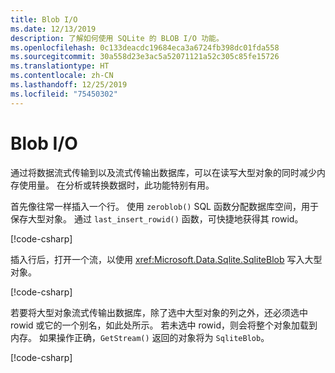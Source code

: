 ```yaml
---
title: Blob I/O
ms.date: 12/13/2019
description: 了解如何使用 SQLite 的 BLOB I/O 功能。
ms.openlocfilehash: 0c133deacdc19684eca3a6724fb398dc01fda558
ms.sourcegitcommit: 30a558d23e3ac5a52071121a52c305c85fe15726
ms.translationtype: HT
ms.contentlocale: zh-CN
ms.lasthandoff: 12/25/2019
ms.locfileid: "75450302"
---
```

# <a name="blob-io"></a>Blob I/O

通过将数据流式传输到以及流式传输出数据库，可以在读写大型对象的同时减少内存使用量。 在分析或转换数据时，此功能特别有用。

首先像往常一样插入一个行。 使用 `zeroblob()` SQL 函数分配数据库空间，用于保存大型对象。 通过 `last_insert_rowid()` 函数，可快捷地获得其 rowid。

[!code-csharp[](../../../../samples/snippets/standard/data/sqlite/StreamingSample/Program.cs?name=snippet_Insert)]

插入行后，打开一个流，以使用 <xref:Microsoft.Data.Sqlite.SqliteBlob> 写入大型对象。

[!code-csharp[](../../../../samples/snippets/standard/data/sqlite/StreamingSample/Program.cs?name=snippet_Write)]

若要将大型对象流式传输出数据库，除了选中大型对象的列之外，还必须选中 rowid 或它的一个别名，如此处所示。 若未选中 rowid，则会将整个对象加载到内存。 如果操作正确，`GetStream()` 返回的对象将为 `SqliteBlob`。

[!code-csharp[](../../../../samples/snippets/standard/data/sqlite/StreamingSample/Program.cs?name=snippet_Read)]

